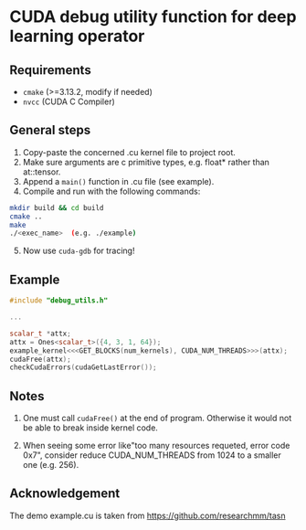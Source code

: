 # CUDA debug utility function for deep learning operator

## Requirements

- `cmake` (>=3.13.2, modify if needed)
- `nvcc` (CUDA C Compiler)

## General steps

1. Copy-paste the concerned .cu kernel file to project root.
2. Make sure arguments are c primitive types, e.g. float* rather than at::tensor.
3. Append a `main()` function in .cu file (see example).
4. Compile and run with the following commands:
```bash
mkdir build && cd build
cmake ..
make
./<exec_name>  (e.g. ./example)
```
5. Now use `cuda-gdb` for tracing!

## Example

```cpp
#include "debug_utils.h"

...

scalar_t *attx;
attx = Ones<scalar_t>({4, 3, 1, 64});
example_kernel<<<GET_BLOCKS(num_kernels), CUDA_NUM_THREADS>>>(attx);
cudaFree(attx); 
checkCudaErrors(cudaGetLastError());
```

## Notes

1. One must call `cudaFree()` at the end of program. Otherwise it would
not be able to break inside kernel code.

2. When seeing some error like"too many resources requeted, error code 0x7",
consider reduce CUDA_NUM_THREADS from 1024 to a smaller one (e.g. 256).


## Acknowledgement

The demo example.cu is taken from 
https://github.com/researchmm/tasn
